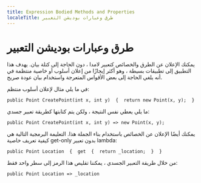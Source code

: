 ```yaml
---
title: Expression Bodied Methods and Properties
localeTitle: طرق وعبارات بوديشن التعبير
---
```

# طرق وعبارات بوديشن التعبير

يمكنك الإعلان عن الطرق والخصائص كتعبير لامدا ، دون الحاجة إلى كتلة بيان. يهدف هذا التطبيق إلى تطبيقات بسيطة ، وهو أكثر إيجازًا من إعلان أسلوب أو خاصية منتظمة في أنه يلغي الحاجة إلى بعض الأقواس المتعرجة واستخدام بيان عودة صريح.

في ما يلي مثال لإعلان أسلوب منتظم:

 `public Point CreatePoint(int x, int y) 
 { 
    return new Point(x, y); 
 } 
` 

ما يلي يعطي نفس النتيجة ، ولكن يتم كتابتها كطريقة تعبير جسدي:

 `public Point CreatePoint(int x, int y) => new Point(x, y); 
` 

يمكنك أيضًا الإعلان عن الخصائص باستخدام بناء الجملة هذا. التعليمة البرمجية التالية هي كيفية تعريف خاصية get-only بدون تعبير lambda:

 `public Point Location 
 { 
    get 
    { 
        return _location; 
    } 
 } 
` 

من خلال طريقة التعبير الجسدي ، يمكننا تقليص هذا الرمز إلى سطر واحد فقط:

 `public Point Location => _location 
`